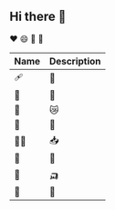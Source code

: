 ## Hi there 👋

♥ 😄 🥇 🦫

|Name|Description|
|:---|:-----|
| 🩹 | 🥈 |
| 🧮 | 🧃 |
| 🔡 | 😿 |
| 🤱 | 🥑 |
| 👰‍♀️ | 📥 |
| 🧮 | 🧑 |
| 🦡 | 🛺 |
| 🤱 | 🥑 |
